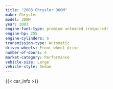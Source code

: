 ```yaml
---
title: "2003 Chrysler 300M"
make: Chrysler
model: 300M
year: 2003
engine-fuel-type: premium unleaded (required)
engine-hp: 255
engine-cylinders: 6
transmission-type: Automatic
driven-wheels: Front wheel drive
number-of-doors: 4
market-category: Performance
vehicle-size: Large
vehicle-style: Sedan
---
```


{{< car_info >}}
